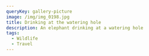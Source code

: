 ```yaml
---
queryKey: gallery-picture
image: /img/img_0198.jpg
title: Drinking at the watering hole
description: An elephant drinking at a watering hole
tags:
  - Wildlife
  - Travel
---
```

